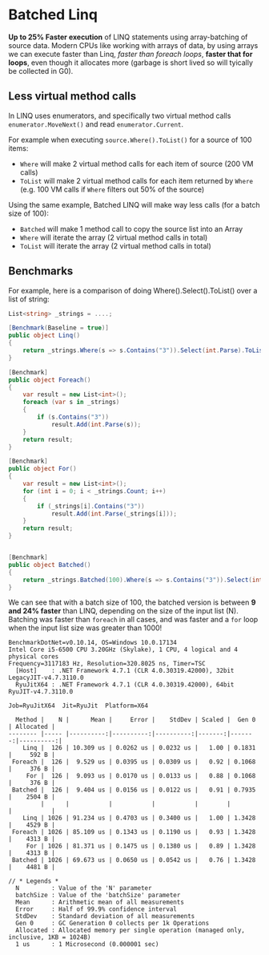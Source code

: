﻿# Batched Linq

**Up to 25% Faster execution** of LINQ statements using array-batching of source data.
Modern CPUs like working with arrays of data, by using arrays we can execute 
faster than Linq, *faster than foreach loops*, **faster that for loops**, even though it allocates more 
(garbage is short lived so will tyically be collected in G0).

## Less virtual method calls

In LINQ uses enumerators, and specifically two virtual method calls `enumerator.MoveNext()` and read `enumerator.Current`.

For example when executing `source.Where().ToList()` for a source of 100 items:
* `Where` will make 2 virtual method calls for each item of source (200 VM calls)
* `ToList` will make 2 virtual method calls for each item returned by `Where` (e.g. 100 VM calls if `Where` filters out 50% of the source)

Using the same example, Batched LINQ will make way less calls (for a batch size of 100):
* `Batched` will make 1 method call to copy the source list into an Array
* `Where` will iterate the array (2 virtual method calls in total)
* `ToList` will iterate the array (2 virtual method calls in total)

## Benchmarks

For example, here is a comparison of doing Where().Select().ToList() over a list of string:

```csharp
List<string> _strings = ....;

[Benchmark(Baseline = true)]
public object Linq()
{
    return _strings.Where(s => s.Contains("3")).Select(int.Parse).ToList();
}

[Benchmark]
public object Foreach()
{
    var result = new List<int>();
    foreach (var s in _strings)
    {
        if (s.Contains("3"))
            result.Add(int.Parse(s));
    }
    return result;
}

[Benchmark]
public object For()
{
    var result = new List<int>();
    for (int i = 0; i < _strings.Count; i++)
    {
        if (_strings[i].Contains("3"))
            result.Add(int.Parse(_strings[i]));
    }
    return result;
}


[Benchmark]
public object Batched()
{
    return _strings.Batched(100).Where(s => s.Contains("3")).Select(int.Parse).ToList();
}

```

We can see that with a batch size of 100, the batched version is between **9 and 24% faster** than LINQ, 
depending on the size of the input list (N).
Batching was faster than `foreach` in all cases, and was faster and a `for` loop when the input list size was greater than 1000!
```
BenchmarkDotNet=v0.10.14, OS=Windows 10.0.17134
Intel Core i5-6500 CPU 3.20GHz (Skylake), 1 CPU, 4 logical and 4 physical cores
Frequency=3117183 Hz, Resolution=320.8025 ns, Timer=TSC
  [Host]    : .NET Framework 4.7.1 (CLR 4.0.30319.42000), 32bit LegacyJIT-v4.7.3110.0
  RyuJitX64 : .NET Framework 4.7.1 (CLR 4.0.30319.42000), 64bit RyuJIT-v4.7.3110.0

Job=RyuJitX64  Jit=RyuJit  Platform=X64

  Method |    N |      Mean |     Error |    StdDev | Scaled |  Gen 0 | Allocated |
-------- |----- |----------:|----------:|----------:|-------:|-------:|----------:|
    Linq |  126 | 10.309 us | 0.0262 us | 0.0232 us |   1.00 | 0.1831 |     592 B |
 Foreach |  126 |  9.529 us | 0.0395 us | 0.0309 us |   0.92 | 0.1068 |     376 B |
     For |  126 |  9.093 us | 0.0170 us | 0.0133 us |   0.88 | 0.1068 |     376 B |
 Batched |  126 |  9.404 us | 0.0156 us | 0.0122 us |   0.91 | 0.7935 |    2504 B |
         |      |           |           |           |        |        |           |
    Linq | 1026 | 91.234 us | 0.4703 us | 0.3400 us |   1.00 | 1.3428 |    4529 B |
 Foreach | 1026 | 85.109 us | 0.1343 us | 0.1190 us |   0.93 | 1.3428 |    4313 B |
     For | 1026 | 81.371 us | 0.1475 us | 0.1380 us |   0.89 | 1.3428 |    4313 B |
 Batched | 1026 | 69.673 us | 0.0650 us | 0.0542 us |   0.76 | 1.3428 |    4481 B |

// * Legends *
  N         : Value of the 'N' parameter
  batchSize : Value of the 'batchSize' parameter
  Mean      : Arithmetic mean of all measurements
  Error     : Half of 99.9% confidence interval
  StdDev    : Standard deviation of all measurements
  Gen 0     : GC Generation 0 collects per 1k Operations
  Allocated : Allocated memory per single operation (managed only, inclusive, 1KB = 1024B)
  1 us      : 1 Microsecond (0.000001 sec)
  ```